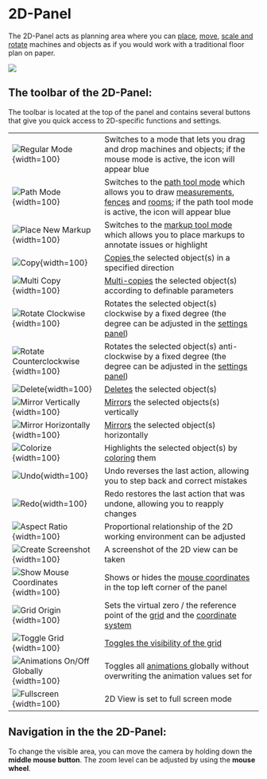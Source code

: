# 2D-Panel

The 2D-Panel acts as planning area where you can [place](../machines/first-steps-with-3d-object.md), [move](../machines/selecting-and-moving-objects.md), [scale and rotate](../machines/scale-and-rotate-objects.md) machines and objects as if you would work with a traditional floor plan on paper.

![](../../../.gitbook/assets/iVP_Planning_UserInterface_2DPanel.png)

## The toolbar of the 2D-Panel:

The toolbar is located at the top of the panel and contains several buttons that give you quick access to 2D-specific functions and settings.

|                                                                           |                                                                                                                                                                                                                                                                                                              |
| ------------------------------------------------------------------------- | ------------------------------------------------------------------------------------------------------------------------------------------------------------------------------------------------------------------------------------------------------------------------------------------------------------ |
| ![Regular Mode](../../../.gitbook/assets/planning_2d_panel_regular_mode.png){width=100}                  | Switches to a mode that lets you drag and drop machines and objects; if the mouse mode is active, the icon will appear blue                                                                                                                                                                                  |
| ![Path Mode](../../../.gitbook/assets/planning_2d_panel_path_mode.png){width=100}                                          | Switches to the [path tool mode](../advanced-tools/path-tool.md) which allows you to draw [measurements](../advanced-tools/path-tool.md#measurements), [fences](../advanced-tools/fence-tool.md) and [rooms](../advanced-tools/the-room-tool.md); if the path tool mode is active, the icon will appear blue                                                                                                                                                                                                      |
| ![Place New Markup](../../../.gitbook/assets/planning_2d_panel_place_new_markup.png){width=100}                                  | Switches to the [markup tool mode](../machines/copy-and-delete-objects.md#copy-objects) which allows you to place markups to annotate issues or highlight                                                                                                                                                     |
| ![Copy](../../../.gitbook/assets/planning_2d_panel_copy.png){width=100}                                              | [Copies ](../machines/copy-and-delete-objects.md#copy-objects)the selected object(s) in a specified direction                                                                                                                                                                                                |
| ![Multi Copy](../../../.gitbook/assets/planning_2d_multi_copy.png){width=100}                                              | [Multi-copies](../machines/copy-and-delete-objects.md#multi-copy-objects) the selected object(s) according to definable parameters                                                                                                                                                                           |
| ![Rotate Clockwise](../../../.gitbook/assets/planning_2d_panel_rotate_clockwise.png){width=100}                                  | Rotates the selected object(s) clockwise by a fixed degree (the degree can be adjusted in the [settings panel](settings-panel.md#global-settings))                                                                                                                                                           |
| ![Rotate Counterclockwise](../../../.gitbook/assets/planning_2d_panel_rotate_counterclockwise.png){width=100}                           | Rotates the selected object(s) anti-clockwise by a fixed degree (the degree can be adjusted in the [settings panel](settings-panel.md#global-settings))                                                                                                                                                      |
| ![Delete](../../../.gitbook/assets/planning_2d_panel_delete.png){width=100}                                            | [Deletes](../machines/copy-and-delete-objects.md#delete-objects) the selected object(s)                                                                                                                                                                                                                      |
| ![Mirror Vertically](../../../.gitbook/assets/planning_2d_panel_mirror_vertically.png){width=100}                                 | [Mirrors](../machines/scale-and-rotate-objects.md#mirror-objects) the selected objects(s) vertically                                                                                                                                                                                                         |
| ![Mirror Horizontally](../../../.gitbook/assets/planning_2d_panel_mirror_horizontally.png){width=100}                               | [Mirrors](../machines/scale-and-rotate-objects.md#mirror-objects) the selected object(s) horizontally                                                                                                                                                                                                        |
| ![Colorize](../../../.gitbook/assets/planning_2d_panel_colorize.png){width=100}                                          | Highlights the selected object(s) by [coloring](../machines/highlighting-objects.md#coloring-objects) them                                                                                                                                                                                                   |
| ![Undo](../../../.gitbook/assets/planning_2d_panel_undo.png){width=100}                                              | Undo reverses the last action, allowing you to step back and correct mistakes                                                                                                                                                                                               |
| ![Redo](../../../.gitbook/assets/planning_2d_panel_redo.png){width=100}                                              | Redo restores the last action that was undone, allowing you to reapply changes                                                                                                                                                                                                      |
| ![Aspect Ratio](../../../.gitbook/assets/planning_2d_panel_aspect_ratio.png){width=100}                                      | Proportional relationship of the 2D working environment can be adjusted                                                                                                                                                                                                 |
| ![Create Screenshot](../../../.gitbook/assets/planning_2d_panel_create_screenshot.png){width=100}                                 | A screenshot of the 2D view can be taken                                                                                                                                                                                                |
| ![Show Mouse Coordinates](../../../.gitbook/assets/planning_2d_panel_show_mouse_coordinates.png){width=100}                            | Shows or hides the [mouse coordinates](the-grid.md#mouse-coordinates) in the top left corner of the panel                                                                                                                                                                                                    |                                                                                                                                           
| ![Grid Origin](../../../.gitbook/assets/planning_2d_panel_grid_origin.png){width=100}                                       | Sets the virtual zero / the reference point of the [grid](the-grid.md) and the [coordinate system](the-grid.md)                                                                                                                                                                                              |
| ![Toggle Grid](../../../.gitbook/assets/planning_2d_panel_toggle_grid.png){width=100}                                       | [Toggles the visibility of the grid](the-grid.md#displaying-and-hiding-the-grid)                                                                                                                                                                                                                             |
| ![Animations On/Off Globally](../../../.gitbook/assets/planning_2d_panel_animations_on_off_globally.png){width=100}                        | Toggles all [animations ](../machines/animations.md)globally without overwriting the animation values set for                                                                                                                                                                                                |
| ![Fullscreen](../../../.gitbook/assets/planning_2d_panel_fullscreen.png){width=100}                                        | 2D View is set to full screen mode                                                                                                                                                                                                          |

## Navigation in the the 2D-Panel:

To change the visible area, you can move the camera by holding down the **middle mouse button**. The zoom level can be adjusted by using the **mouse wheel**.
